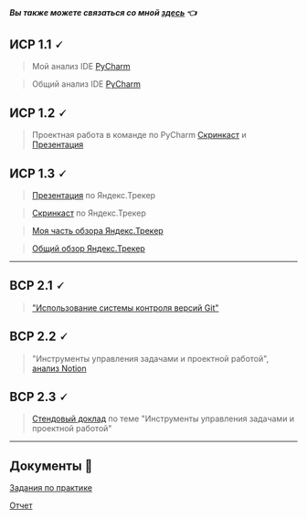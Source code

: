 
#### *Вы также можете связаться со мной [здесь](https://vk.com/nestessia) 👈*



## ИСР 1.1 🗸

> Мой анализ IDE [PyCharm](https://github.com/nestessia/Practice/blob/d782322b4e607a8870d020f62442ff50b374c25f/PyCharm%20%D0%98%D0%A1%D0%A0%201.1%20%D0%9A%D1%80%D1%8E%D1%87%D0%BA%D0%BE%D0%B2%D0%B0%20%D0%90.%D0%A1%20%D0%98%D0%92%D0%A2%202-1.pdf)

>Общий анализ IDE [PyCharm](https://github.com/nestessia/Practice/blob/f0bf5458ac57a0b801d24d7c394967e46a7e3c2b/%D0%98%D0%A1%D0%A0%201.1%20ERROR404,%20%D0%9E%D0%B1%D0%B7%D0%BE%D1%80%20IDE%20PyCharm.pdf)


## ИСР 1.2 🗸

>Проектная работа в команде по PyCharm [Скринкаст](https://disk.yandex.ru/i/fJphbiOPAb9TCA) и [Презентация](https://github.com/nestessia/Practice/blob/b5e1e85dc5725bbc0a188846030f68313ea56524/PyCharm.pdf)


## ИСР 1.3 🗸

>[Презентация](https://github.com/nestessia/Practice/blob/b4982dcb9d2e9a29025fe56f30ee04c5cd67108d/Ytracker.pdf) по Яндекс.Трекер

>[Скринкаст](https://disk.yandex.ru/i/O-ZvvlMNqolmTw) по Яндекс.Трекер

>[Моя часть обзора Яндекс.Трекер](https://github.com/nestessia/Practice/blob/6e0629c4b85f37508af46dc79732d8f6b2e53a17/%D0%98%D0%A1%D0%A0-1.3%20%D0%9A%D1%80%D1%8E%D1%87%D0%BA%D0%BE%D0%B2%D0%B0%20%D0%90.%D0%A1%20%D0%98%D0%92%D0%A2%202-1.pdf)

>[Общий обзор Яндекс.Трекер](https://github.com/nestessia/Practice/blob/e2293cab684e9df6686bee6c5ef06c3e1a9ce21d/%D0%98%D0%A1%D0%A0%201.3%20%D0%BA%D0%BE%D0%BC%D0%B0%D0%BD%D0%B4%D0%B0%20ERROR404.pdf)

-------------------------------------

## ВСР 2.1 🗸

>["Использование системы контроля версий Git"](https://github.com/nestessia/Practice/blob/640647c81024f3c9db4e2dd22689898db0866e2c/%D0%92%D0%A1%D0%A0%202-1/%D0%92%D0%A1%D0%A0%202.1%20%D0%9A%D1%80%D1%8E%D1%87%D0%BA%D0%BE%D0%B2%D0%B0%20%D0%90.%D0%A1%20%D0%98%D0%92%D0%A2%202-1.pdf)
    

## ВСР 2.2 🗸

>"Инструменты управления задачами и проектной работой",  [анализ Notion](https://github.com/nestessia/Practice/blob/945667b24eb70f01cab67897f32345723ff78b36/Notion%20%D0%9A%D1%80%D1%8E%D1%87%D0%BA%D0%BE%D0%B2%D0%B0%20%D0%90.%D0%A1%20%D0%98%D0%92%D0%A2%202-1.pdf)

    
    
## ВСР 2.3 🗸

>[Стендовый  доклад](https://github.com/nestessia/Practice/blob/efac0f95712a2af84eb81d07694fcad2d596cdaa/%D0%A1%D1%82%D0%B5%D0%BD%D0%B4%D0%BE%D0%B2%D1%8B%D0%B9%20%D0%B4%D0%BE%D0%BA%D0%BB%D0%B0%D0%B4.pdf) по теме "Инструменты управления задачами и проектной работой"

-------------------------------------

## Документы 📂

[Задания по практике](https://github.com/nestessia/Practice/blob/3e36a3f8a711438e7a015868265e11df1600b1da/%D0%97%D0%B0%D0%B4%D0%B0%D0%BD%D0%B8%D1%8F%20%D0%9F%D1%80%D0%B0%D0%BA%D1%82%D0%B8%D0%BA%D0%B0/%D0%97%D0%B0%D0%B4%D0%B0%D0%BD%D0%B8%D0%B5%20%D0%BF%D1%80%D0%B0%D0%BA%D1%82%D0%B8%D0%BA%D0%B0.pdf)

[Отчет](https://github.com/nestessia/Practice/blob/3e36a3f8a711438e7a015868265e11df1600b1da/%D0%9E%D1%82%D1%87%D0%B5%D1%82/%D0%9E%D1%82%D1%87%D0%B5%D1%82%20%D0%BF%D1%80%D0%B0%D0%BA%D1%82%D0%B8%D0%BA%D0%B0.pdf)

